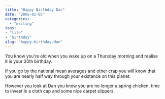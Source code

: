 ```yaml
---
title: "Happy Birthday Dan"
date: "2006-01-05"
categories: 
  - "writing"
tags:
- "life"
- "birthday"
slug: "happy-birthday-dan"
---
```


You know you're old when you wake up on a Thursday morning and realise it is your 30th birthday.
  
If you go by the national mean averages and other crap you will know that you are nearly half way through your existance on this planet.
  
However you look at Dan you know you are no longer a spring chicken, time to invest in a cloth cap and some nice carpet slippers.
